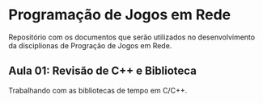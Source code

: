 # Programação de Jogos em Rede

Repositório com os documentos que serão utilizados no desenvolvimento da disciplionas de Progração de Jogos em Rede.

## Aula 01: Revisão de C++ e Biblioteca 
Trabalhando com as bibliotecas de tempo em C/C++.
